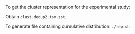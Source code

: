 To get the cluster representation for the experimental study:

Obtain `clust.dedup2.tsv.zst`.

To generate file containing cumulative distribution: `./rep.sh`
